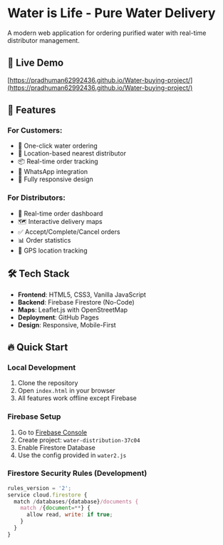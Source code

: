 # Water is Life - Pure Water Delivery

A modern web application for ordering purified water with real-time distributor management.

## 🚀 Live Demo
[https://pradhuman62992436.github.io/Water-buying-project/](https://pradhuman62992436.github.io/Water-buying-project/)

## 📱 Features

### For Customers:
- 🛒 One-click water ordering
- 📍 Location-based nearest distributor
- 📦 Real-time order tracking
- 💬 WhatsApp integration
- 📱 Fully responsive design

### For Distributors:
- 🚚 Real-time order dashboard
- 🗺️ Interactive delivery maps
- ✅ Accept/Complete/Cancel orders
- 📊 Order statistics
- 📍 GPS location tracking

## 🛠️ Tech Stack
- **Frontend**: HTML5, CSS3, Vanilla JavaScript
- **Backend**: Firebase Firestore (No-Code)
- **Maps**: Leaflet.js with OpenStreetMap
- **Deployment**: GitHub Pages
- **Design**: Responsive, Mobile-First

## 🔥 Quick Start

### Local Development
1. Clone the repository
2. Open `index.html` in your browser
3. All features work offline except Firebase

### Firebase Setup
1. Go to [Firebase Console](https://console.firebase.google.com/)
2. Create project: `water-distribution-37c04`
3. Enable Firestore Database
4. Use the config provided in `water2.js`

### Firestore Security Rules (Development)
```javascript
rules_version = '2';
service cloud.firestore {
  match /databases/{database}/documents {
    match /{document=**} {
      allow read, write: if true;
    }
  }
}
